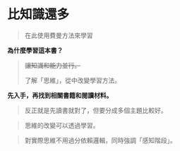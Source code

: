 # 比知識還多

> 在此使用費曼方法來學習

**為什麼學習這本書？**

> ~~讓知識和能力並行。~~
>
> 了解「思維」，從中改變學習方法。

**先入手，再找到相關書籍和閱讀材料。**

> 反正就是先讀書就對了，但要分成多個主題比較好。



> 思維的改變可以透過學習。

> 對實際思維不用過分依賴邏輯，同時強調「感知階段」。

